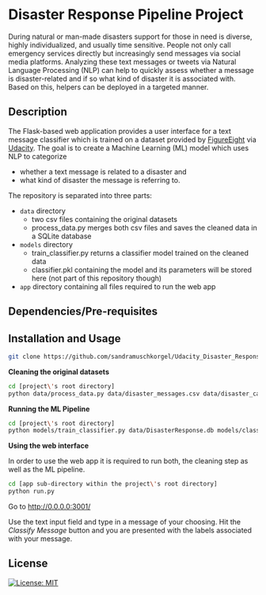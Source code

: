 # Disaster Response Pipeline Project
During natural or man-made disasters support for those in need is diverse, highly individualized, and usually time sensitive. People not only call emergency services directly but increasingly send messages via social media platforms. Analyzing these text messages or tweets via Natural Language Processing (NLP) can help to quickly assess whether a message is disaster-related and if so what kind of disaster it is associated with. Based on this, helpers can be deployed in a targeted manner.

## Description
The Flask-based web application provides a user interface for a text message classifier which is trained on a dataset provided by [FigureEight](https://en.wikipedia.org/wiki/Figure_Eight_Inc.) via [Udacity](https://www.udacity.com/). The goal is to create a Machine Learning (ML) model which uses NLP to categorize 
* whether a text message is related to a disaster and
* what kind of disaster the message is referring to.

The repository is separated into three parts:
* `data` directory
  * two csv files containing the original datasets
  * process_data.py merges both csv files and saves the cleaned data in a SQLite database
* `models` directory
  * train_classifier.py returns a classifier model trained on the cleaned data
  * classifier.pkl containing the model and its parameters will be stored here (not part of this repository though)
* `app` directory containing all files required to run the web app

## Dependencies/Pre-requisites

## Installation and Usage
```bash
git clone https://github.com/sandramuschkorgel/Udacity_Disaster_Response_Pipeline.git
```

**Cleaning the original datasets** 
```bash
cd [project\'s root directory]
python data/process_data.py data/disaster_messages.csv data/disaster_categories.csv data/DisasterResponse.db
```

**Running the ML Pipeline**
```bash
cd [project\'s root directory]
python models/train_classifier.py data/DisasterResponse.db models/classifier.pkl
```

**Using the web interface** 

In order to use the web app it is required to run both, the cleaning step as well as the ML pipeline.

```bash
cd [app sub-directory within the project\'s root directory]
python run.py
```

Go to <http://0.0.0.0:3001/>

Use the text input field and type in a message of your choosing. Hit the *Classify Message* button and you are presented with the labels associated with your message.

## License
[![License: MIT](https://img.shields.io/badge/License-MIT-yellow.svg)](https://opensource.org/licenses/MIT)